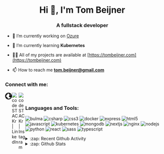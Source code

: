 [website]: https://tombeijner.com
[instagram]: https://instagram.com/tom-beijner
[linkedin]: https://linkedin.com/in/tom-beijner

<h1 align="center">Hi 👋, I'm Tom Beijner</h1>
<h3 align="center">A fullstack developer</h3>

- 🔭 I’m currently working on [Ozure](https://ozure.tombeijner.com)

- 🌱 I’m currently learning **Kubernetes**

- 👨‍💻 All of my projects are available at [https://tombeijner.com](https://tombeijner.com)

- 📫 How to reach me **tom.beijner@gmail.com**

### Connect with me:
[<img align="left" alt="codeSTACKr.com" width="22px" src="https://raw.githubusercontent.com/iconic/open-iconic/master/svg/globe.svg" />][website]
[<img align="left" alt="codeSTACKr | LinkedIn" width="22px" src="https://cdn.jsdelivr.net/npm/simple-icons@v3/icons/linkedin.svg" />][linkedin]
[<img align="left" alt="codeSTACKr | Instagram" width="22px" src="https://cdn.jsdelivr.net/npm/simple-icons@v3/icons/instagram.svg" />][instagram]

<br>

### Languages and Tools:
<img src="https://raw.githubusercontent.com/gilbarbara/logos/804dc257b59e144eaca5bc6ffd16949752c6f789/logos/bulma.svg" alt="bulma" width="40" height="40"/> <img src="https://devicons.github.io/devicon/devicon.git/icons/csharp/csharp-original.svg" alt="csharp" width="40" height="40"/> <img src="https://devicons.github.io/devicon/devicon.git/icons/css3/css3-original-wordmark.svg" alt="css3" width="40" height="40"/> <img src="https://devicons.github.io/devicon/devicon.git/icons/docker/docker-original-wordmark.svg" alt="docker" width="40" height="40"/> <img src="https://devicons.github.io/devicon/devicon.git/icons/express/express-original-wordmark.svg" alt="express" width="40" height="40"/> <img src="https://devicons.github.io/devicon/devicon.git/icons/html5/html5-original-wordmark.svg" alt="html5" width="40" height="40"/> <img src="https://devicons.github.io/devicon/devicon.git/icons/javascript/javascript-original.svg" alt="javascript" width="40" height="40"/> <img src="https://www.vectorlogo.zone/logos/kubernetes/kubernetes-icon.svg" alt="kubernetes" width="40" height="40"/> <img src="https://devicons.github.io/devicon/devicon.git/icons/mongodb/mongodb-original-wordmark.svg" alt="mongodb" width="40" height="40"/> <img src="https://cdn.worldvectorlogo.com/logos/nextjs-3.svg" alt="nextjs" width="40" height="40"/> <img src="https://devicons.github.io/devicon/devicon.git/icons/nginx/nginx-original.svg" alt="nginx" width="40" height="40"/> <img src="https://devicons.github.io/devicon/devicon.git/icons/nodejs/nodejs-original-wordmark.svg" alt="nodejs" width="40" height="40"/> <img src="https://devicons.github.io/devicon/devicon.git/icons/python/python-original.svg" alt="python" width="40" height="40"/> <img src="https://devicons.github.io/devicon/devicon.git/icons/react/react-original-wordmark.svg" alt="react" width="40" height="40"/> <img src="https://devicons.github.io/devicon/devicon.git/icons/sass/sass-original.svg" alt="sass" width="40" height="40"/> <img src="https://devicons.github.io/devicon/devicon.git/icons/typescript/typescript-original.svg" alt="typescript" width="40" height="40"/>

<details>
  <summary>:zap: Recent Github Activity</summary>
  
  <!--START_SECTION:activity-->
1. ❗️ Closed issue [#3](https://github.com//Academy-Gaming/MordhauBanLogger/issues/3) in [Academy-Gaming/MordhauBanLogger](https://github.com//Academy-Gaming/MordhauBanLogger)
2. 🗣 Commented on [#3](https://github.com//Academy-Gaming/MordhauBanLogger/issues/3) in [Academy-Gaming/MordhauBanLogger](https://github.com//Academy-Gaming/MordhauBanLogger)
3. 🗣 Commented on [#4](https://github.com//Academy-Gaming/MordhauBanLogger/issues/4) in [Academy-Gaming/MordhauBanLogger](https://github.com//Academy-Gaming/MordhauBanLogger)
4. ❗️ Opened issue [#4](https://github.com//Academy-Gaming/MordhauBanLogger/issues/4) in [Academy-Gaming/MordhauBanLogger](https://github.com//Academy-Gaming/MordhauBanLogger)
5. ❗️ Opened issue [#3](https://github.com//Academy-Gaming/MordhauBanLogger/issues/3) in [Academy-Gaming/MordhauBanLogger](https://github.com//Academy-Gaming/MordhauBanLogger)
  <!--END_SECTION:activity-->

</details>

<details>
  <summary>:zap: Github Stats</summary>
  <img src="https://github-readme-stats.vercel.app/api/top-langs/?username=tom-beijner&layout=compact&hide=html" alt="tom-beijner" />
  <img src="https://github-readme-stats.vercel.app/api?username=tom-beijner&show_icons=true" alt="tom-beijner" />
</details>
